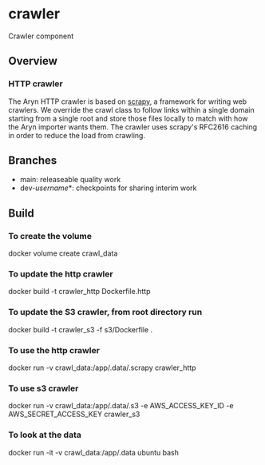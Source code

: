 # crawler

Crawler component

## Overview

### HTTP crawler

The Aryn HTTP crawler is based on [scrapy](http://scrapy.org), a framework for writing web
crawlers.  We override the crawl class to follow links within a single domain starting from a
single root and store those files locally to match with how the Aryn importer wants them.  The
crawler uses scrapy's RFC2616 caching in order to reduce the load from crawling.

## Branches

* main: releaseable quality work
* dev-_username_*: checkpoints for sharing interim work

## Build

### To create the volume
docker volume create crawl_data

### To update the http crawler
docker build -t crawler_http Dockerfile.http

### To update the S3 crawler, from root directory run
docker build -t crawler_s3 -f s3/Dockerfile .

### To use the http crawler
docker run -v crawl_data:/app/.data/.scrapy crawler_http

### To use s3 crawler
docker run -v crawl_data:/app/.data/.s3 -e AWS_ACCESS_KEY_ID -e AWS_SECRET_ACCESS_KEY crawler_s3

### To look at the data
docker run -it -v crawl_data:/app/.data ubuntu bash
